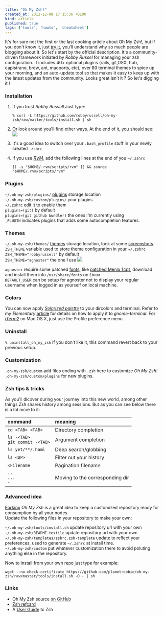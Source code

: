 ```yaml
---
title: "Oh My Zsh!"
created_at: 2012-12-08 17:15:36 +0100
kind: article
published: true
tags: ['tools', 'howto', 'cheatsheet']
---
```


It's for sure not the first or the last cooking article about Oh My Zsh!, but if you don't know it, just [try it](https://github.com/robbyrussell/oh-my-zsh), you'll understand why so much people are blogging about it. So let's start by the official description. It's a community-driven framework initiated by *Robby Russel* for managing your zsh configuration. It includes 40+ optional plugins (rails, git,OSX, hub, capistrano, brew, ant, macports, etc), over 80 terminal themes to spice up your morning, and an auto-update tool so that makes it easy to keep up with the latest updates from the community. Looks great isn't it ? So let's digging it !

<!-- more -->

### Installation

1. If you trust *Robby Russell* Just type:  

	`% curl -L https://github.com/robbyrussell/oh-my-zsh/raw/master/tools/install.sh | sh`

2. Or look around you'll find other ways. At the end of it, you should see: ![][oh-my-zsh-installed]

3. It's a good idea to switch over your `.bash_profile` stuff in your newly created `.zshrc`

4. If you use [*RVM*](https://rvm.io/), add the following lines at the end of you `~/.zshrc`  

	`[[ -s "$HOME/.rvm/scripts/rvm" ]] && source "$HOME/.rvm/scripts/rvm"`

### Plugins

`~/.oh-my-zsh/plugins/` [plugins](https://github.com/robbyrussell/oh-my-zsh/tree/master/plugins/) storage location  
`~/.oh-my-zsh/custom/plugins/` your plugins  
`~/.zshrc` edit it to enable them  
`plugins=(git)` by default   
`plugins=(git github bundler)` the ones I'm currently using  
`_PLUGIN` indicates plugins that adds some autocompletion features.

### Themes

`~/.oh-my-zsh/themes/` [themes](https://github.com/robbyrussell/oh-my-zsh/tree/master/themes/) storage location, look at some [screenshots](https://github.com/robbyrussell/oh-my-zsh/wiki/themes).       
`ZSH_THEME` variable used to store theme configuration in your `~/.zshrc`  
`ZSH_THEME="robbyrussell"` by default  
`ZSH_THEME="agnoster"` the one I use ![][agnoster]

`agnoster` require some patched [fonts](https://github.com/Lokaltog/vim-powerline/wiki/Patched-fonts), like [patched Menlo 14pt](https://gist.github.com/1595572), download and install them into `/usr/share/fonts` on *Linux*.  
`DEFAULT_USER` can be setup for agnoster not to display your regular username when logged in as yourself on local machine.

### Colors

You can now apply [*Solarized palette*](http://ethanschoonover.com/solarized) to your dircolors and terminal. Refer to my *Elementary* [article](/2012/11/elementary/) for details on how to apply it to *gnome-terminal*. For [*iTerm2*](http://www.iterm2.com/#/section/home) on Mac OS X, just use the Profile preference menu.

### Uninstall

`% uninstall_oh_my_zsh` if you don't like it, this command revert back to your previous setup.

### Customization

`.oh-my-zsh/custom` add files ending with `.zsh` here to customize *Oh My Zsh!*  
`.oh-my-zsh/custom/plugins` for new plugins.

### Zsh tips & tricks

As you'll dicover during your journey into this new world, among other things *Zsh* shares history among sessions. But as you can see below there is a lot more to it:

|command|meaning|
|:-|:-|
| `cd <TAB> <TAB>` |Directory completion|
| `ls -<TAB>`<br>`git commit -<TAB>` |Argument completion|
| `ls yet/**/.haml` |Deep search/globbing|
| `ls <UP>` |Filter out your history|
| `<Filename` |Pagination filename|
| `..`<br>`...`<br>`-` |Moving to the corresponding dir|


### Advanced idea

[Forking](https://github.com/planetrobbie/oh-my-zsh) *Oh My Zsh* is a great idea to keep a customized repository ready for consumption by all your nodes.  
Update the following files in your repository to make your own:

`~/.oh-my-zsh/tools/install.sh` update repository url with your own  
`~/.oh-my-zsh/README.textile` update repository url with your own  
`~/.oh-my-zsh/templates/zshrc.zsh-template` update to reflect your preferences, used to generate `~/.zshrc` at install time.  
`~/.oh-my-zsh/custom` put whatever customization there to avoid poluting anything else in the repository.  

Now to install from your own repo just type for example:

`wget --no-check-certificate https://github.com/planetrobbie/oh-my-zsh/raw/master/tools/install.sh -O - | sh`

### Links

* Oh My Zsh source [on GitHub](https://github.com/robbyrussell/oh-my-zsh)
* [Zsh refcard](http://www.bash2zsh.com/zsh_refcard/refcard.pdf)
* A [User Guide](http://zsh.sourceforge.net/Guide/) to Zsh

[oh-my-zsh-installed]: /images/posts/oh-my-zsh-installed.png
[agnoster]: /images/posts/agnoster.png
